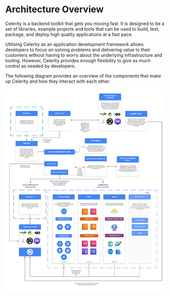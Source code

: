 # Architecture Overview

Celerity is a backend toolkit that gets you moving fast. It is designed to be a set of libraries, example projects and tools that can be used to build, test, package, and deploy high quality applications at a fast pace.

Utilising Celerity as an application development framework allows developers to focus on solving problems and delivering value to their customers without having to worry about the underlying infrastructure and tooling. However, Celerity provides enough flexibility to give as much control as needed by developers.

The following diagram provides an overview of the components that make up Celerity and how they interact with each other:

![Celerity Architecture Overview](/resources/celerity-architecture-overview.png)
